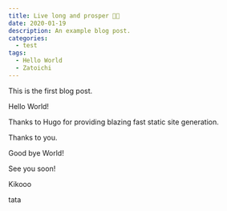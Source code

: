 ```yaml
---
title: Live long and prosper 🖖🏻
date: 2020-01-19
description: An example blog post.
categories:
  - test
tags:
  - Hello World
  - Zatoichi
---
```


This is the first blog post.

Hello World!

Thanks to Hugo for providing blazing fast static site generation.

Thanks to you.

Good bye World!

See you soon!

Kikooo

tata
